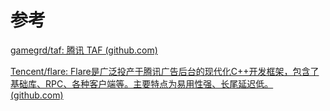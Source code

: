 

# 参考

[gamegrd/taf: 腾讯 TAF (github.com)](https://github.com/gamegrd/taf)

[Tencent/flare: Flare是广泛投产于腾讯广告后台的现代化C++开发框架，包含了基础库、RPC、各种客户端等。主要特点为易用性强、长尾延迟低。 (github.com)](https://github.com/Tencent/flare)